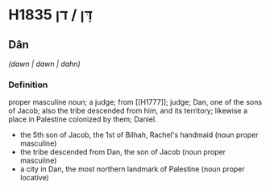 # H1835 דָּן / דן

## Dân

_(dawn | dawn | dahn)_

### Definition

proper masculine noun; a judge; from [[H1777]]; judge; Dan, one of the sons of Jacob; also the tribe descended from him, and its territory; likewise a place in Palestine colonized by them; Daniel.

- the 5th son of Jacob, the 1st of Bilhah, Rachel's handmaid (noun proper masculine)
- the tribe descended from Dan, the son of Jacob (noun proper masculine)
- a city in Dan, the most northern landmark of Palestine (noun proper locative)
